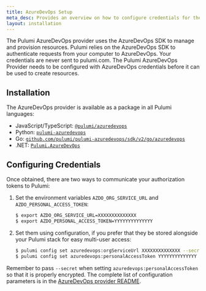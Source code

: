 ```yaml
---
title: AzureDevOps Setup
meta_desc: Provides an overview on how to configure credentials for the Pulumi AzureDevOps Provider.
layout: installation
---
```


The Pulumi AzureDevOps provider uses the AzureDevOps SDK to manage and provision resources.
Pulumi relies on the AzureDevOps SDK to authenticate requests from your computer to AzureDevOps. Your credentials are never sent to pulumi.com.
The Pulumi AzureDevOps Provider needs to be configured with AzureDevOps credentials
before it can be used to create resources.

## Installation

The AzureDevOps provider is available as a package in all Pulumi languages:

* JavaScript/TypeScript: [`@pulumi/azuredevops`](https://www.npmjs.com/package/@pulumi/azuredevops)
* Python: [`pulumi-azuredevops`](https://pypi.org/project/pulumi-azuredevops/)
* Go: [`github.com/pulumi/pulumi-azuredevops/sdk/v2/go/azuredevops`](https://github.com/pulumi/pulumi-azuredevops)
* .NET: [`Pulumi.AzureDevOps`](https://www.nuget.org/packages/Pulumi.AzureDevOps)

## Configuring Credentials

Once obtained, there are two ways to communicate your authorization tokens to Pulumi:

1. Set the environment variables `AZDO_ORG_SERVICE_URL` and `AZDO_PERSONAL_ACCESS_TOKEN`:

    ```bash
    $ export AZDO_ORG_SERVICE_URL=XXXXXXXXXXXXXX
    $ export AZDO_PERSONAL_ACCESS_TOKEN=YYYYYYYYYYYYYY
    ```

2. Set them using configuration, if you prefer that they be stored alongside your Pulumi stack for easy multi-user access:

    ```bash
    $ pulumi config set azuredevops:orgServiceUrl XXXXXXXXXXXXXX --secret
    $ pulumi config set azuredevops:personalAccessToken YYYYYYYYYYYYYY --secret
    ```

Remember to pass `--secret` when setting `azuredevops:personalAccessToken` so that it is properly encrypted. The complete list of
configuration parameters is in the [AzureDevOps provider README](https://github.com/pulumi/pulumi-azuredevops/blob/master/README.md).
